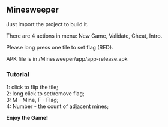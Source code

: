 ## Minesweeper

Just Import the project to build it.

There are 4 actions in menu: New Game, Validate, Cheat, Intro.

Please long press one tile to set flag (RED).

APK file is in /Minesweeper/app/app-release.apk

### Tutorial

1: click to flip the tile;  
2: long click to set/remove flag;  
3: M - Mine, F - Flag;   
4: Number - the count of adjacent mines;

**Enjoy the Game!**